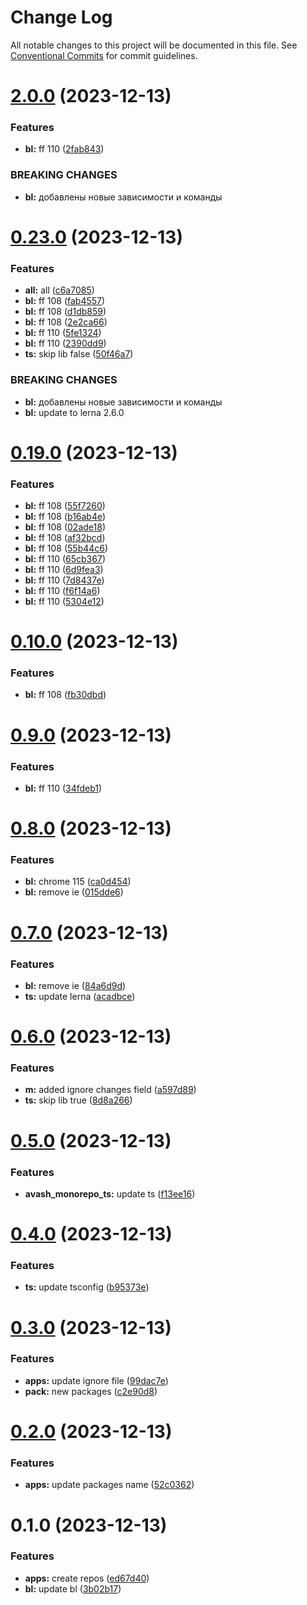 # Change Log

All notable changes to this project will be documented in this file.
See [Conventional Commits](https://conventionalcommits.org) for commit guidelines.

# [2.0.0](https://github.com/dron5901/monorepo/compare/v0.23.0...v2.0.0) (2023-12-13)

### Features

* **bl:** ff 110 ([2fab843](https://github.com/dron5901/monorepo/commit/2fab843e474d931155017bde05c12adb52f511ac))

### BREAKING CHANGES

* **bl:** добавлены новые зависимости и команды

# [0.23.0](https://github.com/dron5901/monorepo/compare/v0.19.0...v0.23.0) (2023-12-13)

### Features

* **all:** all ([c6a7085](https://github.com/dron5901/monorepo/commit/c6a708549393a7253632ca4602102d3128a1034f))
* **bl:** ff 108 ([fab4557](https://github.com/dron5901/monorepo/commit/fab4557e020afca26f4a94e5f248e4fca9051d39))
* **bl:** ff 108 ([d1db859](https://github.com/dron5901/monorepo/commit/d1db8590ea47d8834e6c57744cfd09fe0b62bd99))
* **bl:** ff 108 ([2e2ca66](https://github.com/dron5901/monorepo/commit/2e2ca664e7827c245212d3e3995483fb12ef8739))
* **bl:** ff 110 ([5fe1324](https://github.com/dron5901/monorepo/commit/5fe132449c79c5c684e2b38e2d13874ad8205159))
* **bl:** ff 110 ([2390dd9](https://github.com/dron5901/monorepo/commit/2390dd9f7d8f410e2d4daebc7e3e3bcfba1b9e25))
* **ts:** skip lib false ([50f46a7](https://github.com/dron5901/monorepo/commit/50f46a7b8763635a21c81f8615c31e93c6885399))

### BREAKING CHANGES

* **bl:** добавлены новые зависимости и команды
* **bl:** update to lerna 2.6.0

# [0.19.0](https://github.com/dron5901/monorepo/compare/v0.10.0...v0.19.0) (2023-12-13)

### Features

* **bl:** ff 108 ([55f7260](https://github.com/dron5901/monorepo/commit/55f7260b9e9b6a605a25c04fee6844c3f29d675e))
* **bl:** ff 108 ([b16ab4e](https://github.com/dron5901/monorepo/commit/b16ab4e9a2b05b8cfb6fca5513c6deac3eb827d6))
* **bl:** ff 108 ([02ade18](https://github.com/dron5901/monorepo/commit/02ade183a442e56dda045fc66b4f2ad1f502774a))
* **bl:** ff 108 ([af32bcd](https://github.com/dron5901/monorepo/commit/af32bcd0e4d6e4fb4ae520b41fba71c5b0657f45))
* **bl:** ff 108 ([55b44c6](https://github.com/dron5901/monorepo/commit/55b44c647f4aa1c7855c083e6cfea6afeebb88a1))
* **bl:** ff 110 ([65cb367](https://github.com/dron5901/monorepo/commit/65cb3671c449c7fdbe49dac665c640b1013a457f))
* **bl:** ff 110 ([6d9fea3](https://github.com/dron5901/monorepo/commit/6d9fea37e152ce10f889fc7ab92578d9ba3ca748))
* **bl:** ff 110 ([7d8437e](https://github.com/dron5901/monorepo/commit/7d8437e8008b02a960c55b900bbe77ecaef8d838))
* **bl:** ff 110 ([f6f14a6](https://github.com/dron5901/monorepo/commit/f6f14a6d1043e2250e4c3ca3486cbd45b17c37b4))
* **bl:** ff 110 ([5304e12](https://github.com/dron5901/monorepo/commit/5304e12629f2e3e8bdb7b2b74a2b305f007670cc))

# [0.10.0](https://github.com/dron5901/monorepo/compare/v0.9.0...v0.10.0) (2023-12-13)

### Features

* **bl:** ff 108 ([fb30dbd](https://github.com/dron5901/monorepo/commit/fb30dbd1cbd91447938320f44b20b88c2ee0abe0))

# [0.9.0](https://github.com/dron5901/monorepo/compare/v0.8.0...v0.9.0) (2023-12-13)

### Features

* **bl:** ff 110 ([34fdeb1](https://github.com/dron5901/monorepo/commit/34fdeb1596c0117623895c9d8c50cbe8ce8ea28f))

# [0.8.0](https://github.com/dron5901/monorepo/compare/v0.7.0...v0.8.0) (2023-12-13)

### Features

* **bl:** chrome 115 ([ca0d454](https://github.com/dron5901/monorepo/commit/ca0d454563d26a7d58cdf72b2aaad998ae231e07))
* **bl:** remove ie ([015dde6](https://github.com/dron5901/monorepo/commit/015dde6f7f29be52c8b1402de20091f1541ecab3))

# [0.7.0](https://github.com/dron5901/monorepo/compare/v0.6.0...v0.7.0) (2023-12-13)

### Features

* **bl:** remove ie ([84a6d9d](https://github.com/dron5901/monorepo/commit/84a6d9db7b79837d237855b29338ff8df0c96b4f))
* **ts:** update lerna ([acadbce](https://github.com/dron5901/monorepo/commit/acadbce8fac5793c505bf091e5eb410082bd8db4))

# [0.6.0](https://github.com/dron5901/monorepo/compare/v0.5.0...v0.6.0) (2023-12-13)

### Features

* **m:** added ignore changes field ([a597d89](https://github.com/dron5901/monorepo/commit/a597d899e53865e30c4cb3e4ee323ee74a55db13))
* **ts:** skip lib true ([8d8a266](https://github.com/dron5901/monorepo/commit/8d8a2669cddb5abf7006edeea7578873eba6ae0d))

# [0.5.0](https://github.com/dron5901/monorepo/compare/v0.4.0...v0.5.0) (2023-12-13)

### Features

* **avash_monorepo_ts:** update ts ([f13ee16](https://github.com/dron5901/monorepo/commit/f13ee1617af32ae4627dd95bf6f702135e20be81))

# [0.4.0](https://github.com/dron5901/monorepo/compare/v0.3.0...v0.4.0) (2023-12-13)

### Features

* **ts:** update tsconfig ([b95373e](https://github.com/dron5901/monorepo/commit/b95373e83c0a1b5ec071d51147114ab43ec69fdf))

# [0.3.0](https://github.com/dron5901/monorepo/compare/v0.2.0...v0.3.0) (2023-12-13)

### Features

* **apps:** update ignore file ([99dac7e](https://github.com/dron5901/monorepo/commit/99dac7ef85dda1775206dcfd2571c31f4ddbcf61))
* **pack:** new packages ([c2e90d8](https://github.com/dron5901/monorepo/commit/c2e90d8a93ec9b3d0b947daf6130edde52b8d761))

# [0.2.0](https://github.com/dron5901/monorepo/compare/v0.1.0...v0.2.0) (2023-12-13)

### Features

* **apps:** update packages name ([52c0362](https://github.com/dron5901/monorepo/commit/52c03626240b90dd3ea384608245fa5aed17dd7f))

# 0.1.0 (2023-12-13)

### Features

* **apps:** create repos ([ed67d40](https://github.com/dron5901/monorepo/commit/ed67d40cd148ddf40c249194bdbc5d9f5c8a364e))
* **bl:** update bl ([3b02b17](https://github.com/dron5901/monorepo/commit/3b02b1787adca74db134c26de260a0871e0b2ee1))
